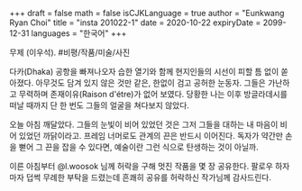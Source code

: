 +++
draft = false
math = false
isCJKLanguage = true
author = "Eunkwang Ryan Choi"
title = "insta 201022-1"
date = 2020-10-22
expiryDate = 2099-12-31
languages = "한국어"
+++

무제 (이우석). #비평/작품/미술/사진

다카(Dhaka) 공항을 빠져나오자 습한 열기와 함께 현지인들의 시선이 피할 틈 없이 쏟아졌다. 아무것도 담겨 있지 않은 것만 같은, 한없이 검고 공허한 눈동자. 그들은 가난하고 무력하며 존재이유(Raison d'étre)가 없어 보였다. 당황한 나는 이후 방글라데시를 떠날 때까지 단 한 번도 그들의 얼굴을 쳐다보지 않았다.

오늘 아침 깨달았다. 그들의 눈빛이 비어 있었던 것은 그저 그들을 대하는 내 마음이 비어 있었던 까닭이라고. 프레임 너머로도 관계의 끈은 반드시 이어진다. 독자가 약간만 손을 뻗어 그 끈을 잡을 수 있다면, 예술이란 그런 식으로 탄생하는 것이 아닐까.

이른 아침부터 @l.woosok 님께 허락을 구해 멋진 작품을 몇 장 공유한다. 팔로우 하자마자 덥썩 무례한 부탁을 드렸는데 흔쾌히 공유를 허락하신 작가님께 감사드린다. 